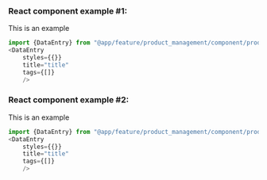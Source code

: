 ### React component example #1:

This is an example

```js
import {DataEntry} from "@app/feature/product_management/component/product_data_entry/data_entry";
<DataEntry 
    styles={{}}
    title="title" 
    tags={[]}
    />
```

### React component example #2:

This is an example

```js
import {DataEntry} from "@app/feature/product_management/component/product_data_entry/data_entry";
<DataEntry 
    styles={{}}
    title="title" 
    tags={[]}
    />
```